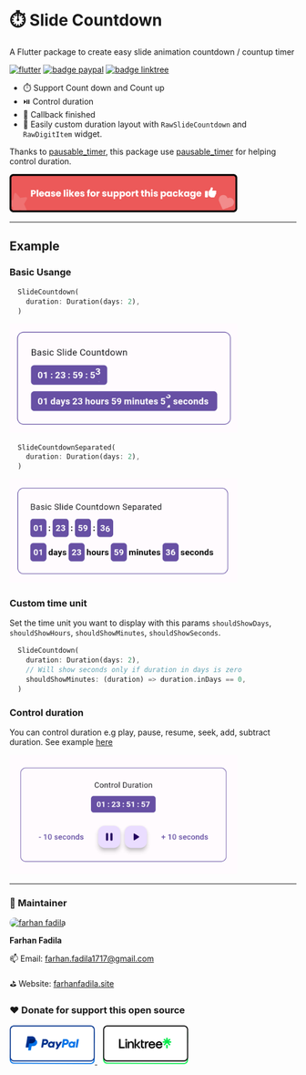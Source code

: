 # ⏱️ Slide Countdown
A Flutter package to create easy slide animation countdown / countup timer

[![flutter][]][web flutter] [![badge paypal][]][paypal account] [![badge linktree][]][linktree account] <br>

- ⏱️ Support Count down and Count up
- ⏯️ Control duration
- 🔔 Callback finished
- 🎨 Easily custom duration layout with `RawSlideCountdown` and `RawDigitItem` widget.

Thanks to [pausable_timer](https://pub.dev/packages/pausable_timer), this package use [pausable_timer](https://pub.dev/packages/pausable_timer) for helping control duration.

<img src="https://raw.githubusercontent.com/farhanfadila1717/flutter_package/master/display/likes_card.png" width="400" alt="likes card">
</img>

---

## Example


### Basic Usange
```dart
  SlideCountdown(
    duration: Duration(days: 2),
  )
```
<!-- Output -->
<img src="https://raw.githubusercontent.com/farhanfadila1717/flutter_package/master/display/slide_coutdown/basic_slide_countdown.png" width="400" alt="basic slidecountdown">
</img>


```dart
  SlideCountdownSeparated(
    duration: Duration(days: 2),
  )
```
<!-- Output -->
<img src="https://raw.githubusercontent.com/farhanfadila1717/flutter_package/master/display/slide_coutdown/basic_slide_countdown_separatedd.png" width="400" alt="basic slidecountdown separated">
</img>

### Custom time unit
Set the time unit you want to display with this params
`shouldShowDays`, `shouldShowHours`, `shouldShowMinutes`, `shouldShowSeconds`.

```dart
  SlideCountdown(
    duration: Duration(days: 2),
    // Will show seconds only if duration in days is zero
    shouldShowMinutes: (duration) => duration.inDays == 0,
  )
```
<!-- Output -->

### Control duration
You can control duration e.g play, pause, resume, seek, add, subtract duration. See example [here](example/control_duration.dart)

<img src="https://raw.githubusercontent.com/farhanfadila1717/flutter_package/master/display/slide_coutdown/control_duration.png" width="400" alt="contoll duration">
</img>

---

### 🚧 Maintainer

<a href="https://github.com/farhanfadila1717">
<img src="https://avatars.githubusercontent.com/u/43161050?s=100" alt="farhan fadila"  style="border-radius: 10px">
</img>
</a>

**Farhan Fadila**

📫 Email: farhan.fadila1717@gmail.com

⛳ Website: [farhanfadila.site](https://farhanfadila.site/)

### ❤️ Donate for support this open source

<a href="https://www.paypal.me/farhanfadila1717" style="margin-right: 10px">
<img src="https://raw.githubusercontent.com/farhanfadila1717/flutter_package/master/display/btn_paypal.png" width="150" alt="paypal farhan fadila">
</img>
</a>
<a href="https://linktr.ee/farhanfadila">
<img src="https://raw.githubusercontent.com/farhanfadila1717/flutter_package/master/display/btn_linktree.png" width="150" alt="linktree farhan fadila">
</img>
</a>


[cover]: https://raw.githubusercontent.com/farhanfadila1717/flutter_package/master/display/slide_coutdown/slide_countdown.png
[slidecountdown]: https://raw.githubusercontent.com/farhanfadila1717/flutter_package/master/display/slide_coutdown/slidecountdown.gif
[slidecountdown separated]: https://raw.githubusercontent.com/farhanfadila1717/flutter_package/master/display/slide_coutdown/slidecountdown_separated.gif
[slidecountdown countup]: https://raw.githubusercontent.com/farhanfadila1717/flutter_package/master/display/slide_coutdown/slidecountdown_countup.gif
[slidecountdown separatortype]: https://raw.githubusercontent.com/farhanfadila1717/flutter_package/master/display/slide_coutdown/slidecountdown_separatortype.gif
[pubdev]: https://pub.dev/packages/slide_countdown
[flutter]: https://img.shields.io/badge/Platform-Flutter-02569B?logo=flutter
[web flutter]: https://flutter.dev
[account avatar]: https://avatars.githubusercontent.com/u/43161050?s=80
[github account]: https://github.com/farhanfadila1717
[badge linktree]: https://img.shields.io/badge/Donate-farhanfadila-orange
[linktree account]: https://linktr.ee/farhanfadila
[badge paypal]: https://img.shields.io/badge/Donate-PayPal-00457C?logo=paypal
[paypal account]: https://www.paypal.me/farhanfadila1717
[stream duration]: https://pub.dev/packages/stream_duration
[qr-paypal]: https://raw.githubusercontent.com/farhanfadila1717/flutter_package/master/display/qr-paypal.png
[raw-slidecountdown]: https://raw.githubusercontent.com/farhanfadila1717/flutter_package/master/display/slide_coutdown/raw_slide_countdown.png